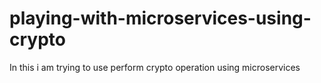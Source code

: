 # playing-with-microservices-using-crypto
In this i am trying to use perform crypto operation using microservices
